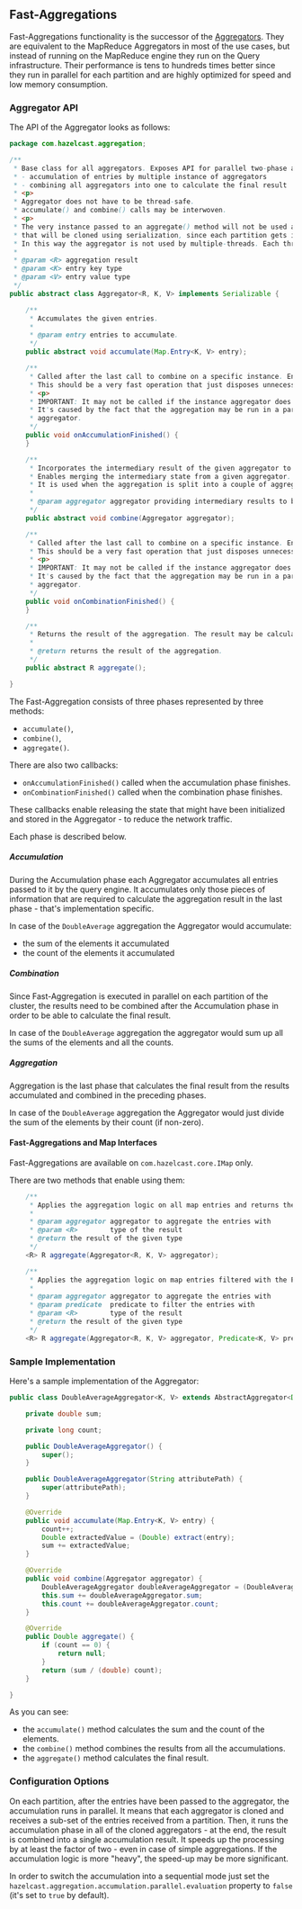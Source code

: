 
## Fast-Aggregations

Fast-Aggregations functionality is the successor of the [Aggregators](#aggregators).
They are equivalent to the MapReduce Aggregators in most of the use cases, but instead of running on the MapReduce engine they run on the Query infrastructure.
Their performance is tens to hundreds times better since they run in parallel for each partition and are highly optimized for speed and low memory consumption.

### Aggregator API

The API of the Aggregator looks as follows:

```java
package com.hazelcast.aggregation;

/**
 * Base class for all aggregators. Exposes API for parallel two-phase aggregations:
 * - accumulation of entries by multiple instance of aggregators
 * - combining all aggregators into one to calculate the final result
 * <p>
 * Aggregator does not have to be thread-safe.
 * accumulate() and combine() calls may be interwoven.
 * <p>
 * The very instance passed to an aggregate() method will not be used at all. It is just a prototype object
 * that will be cloned using serialization, since each partition gets its own instance of an aggregator.
 * In this way the aggregator is not used by multiple-threads. Each thread gets its own aggregator instance.
 *
 * @param <R> aggregation result
 * @param <K> entry key type
 * @param <V> entry value type
 */
public abstract class Aggregator<R, K, V> implements Serializable {

    /**
     * Accumulates the given entries.
     *
     * @param entry entries to accumulate.
     */
    public abstract void accumulate(Map.Entry<K, V> entry);

    /**
     * Called after the last call to combine on a specific instance. Enables disposing of the intermediary state.
     * This should be a very fast operation that just disposes unnecessary state (if applicable).
     * <p>
     * IMPORTANT: It may not be called if the instance aggregator does not take part in the accumulation phase.
     * It's caused by the fact that the aggregation may be run in a parallel way and each thread gets a clone of the
     * aggregator.
     */
    public void onAccumulationFinished() {
    }

    /**
     * Incorporates the intermediary result of the given aggregator to this instance of the aggregator.
     * Enables merging the intermediary state from a given aggregator.
     * It is used when the aggregation is split into a couple of aggregators.
     *
     * @param aggregator aggregator providing intermediary results to be combined into the results of this aggregator.
     */
    public abstract void combine(Aggregator aggregator);

    /**
     * Called after the last call to combine on a specific instance. Enables disposing of the intermediary state.
     * This should be a very fast operation that just disposes unnecessary state (if applicable).
     * <p>
     * IMPORTANT: It may not be called if the instance aggregator does not take part in the combination phase.
     * It's caused by the fact that the aggregation may be run in a parallel way and each thread gets a clone of the
     * aggregator.
     */
    public void onCombinationFinished() {
    }

    /**
     * Returns the result of the aggregation. The result may be calculated in this call or cached by the aggregator.
     *
     * @return returns the result of the aggregation.
     */
    public abstract R aggregate();

}
```

The Fast-Aggregation consists of three phases represented by three methods:

- `accumulate()`,
- `combine()`,
- `aggregate()`.

There are also two callbacks:

- `onAccumulationFinished()` called when the accumulation phase finishes.
- `onCombinationFinished()` called when the combination phase finishes.

These callbacks enable releasing the state that might have been initialized and stored in the Aggregator - to reduce the network traffic.

Each phase is described below.

##### Accumulation

During the Accumulation phase each Aggregator accumulates all entries passed to it by the query engine.
It accumulates only those pieces of information that are required to calculate the aggregation result in the last phase - that's implementation specific.

In case of the `DoubleAverage` aggregation the Aggregator would accumulate:

- the sum of the elements it accumulated
- the count of the elements it accumulated

##### Combination

Since Fast-Aggregation is executed in parallel on each partition of the cluster, the results need to be combined after the Accumulation phase in order to be able to calculate the final result.

In case of the `DoubleAverage` aggregation the aggregator would sum up all the sums of the elements and all the counts.


##### Aggregation

Aggregation is the last phase that calculates the final result from the results accumulated and combined in the preceding phases.

In case of the `DoubleAverage` aggregation the Aggregator would just divide the sum of the elements by their count (if non-zero).


#### Fast-Aggregations and Map Interfaces

Fast-Aggregations are available on `com.hazelcast.core.IMap` only.

There are two methods that enable using them:

```java
    /**
     * Applies the aggregation logic on all map entries and returns the result
     *
     * @param aggregator aggregator to aggregate the entries with
     * @param <R>        type of the result
     * @return the result of the given type
     */
    <R> R aggregate(Aggregator<R, K, V> aggregator);

    /**
     * Applies the aggregation logic on map entries filtered with the Predicated and returns the result
     *
     * @param aggregator aggregator to aggregate the entries with
     * @param predicate  predicate to filter the entries with
     * @param <R>        type of the result
     * @return the result of the given type
     */
    <R> R aggregate(Aggregator<R, K, V> aggregator, Predicate<K, V> predicate);
```

### Sample Implementation

Here's a sample implementation of the Aggregator:

```java
public class DoubleAverageAggregator<K, V> extends AbstractAggregator<Double, K, V> {

    private double sum;

    private long count;

    public DoubleAverageAggregator() {
        super();
    }

    public DoubleAverageAggregator(String attributePath) {
        super(attributePath);
    }

    @Override
    public void accumulate(Map.Entry<K, V> entry) {
        count++;
        Double extractedValue = (Double) extract(entry);
        sum += extractedValue;
    }

    @Override
    public void combine(Aggregator aggregator) {
        DoubleAverageAggregator doubleAverageAggregator = (DoubleAverageAggregator) aggregator;
        this.sum += doubleAverageAggregator.sum;
        this.count += doubleAverageAggregator.count;
    }

    @Override
    public Double aggregate() {
        if (count == 0) {
            return null;
        }
        return (sum / (double) count);
    }

}

```

As you can see:

- the `accumulate()` method calculates the sum and the count of the elements.
- the `combine()` method combines the results from all the accumulations.
- the `aggregate()` method calculates the final result.

### Configuration Options

On each partition, after the entries have been passed to the aggregator, the accumulation runs in parallel.
It means that each aggregator is cloned and receives a sub-set of the entries received from a partition.
Then, it runs the accumulation phase in all of the cloned aggregators - at the end, the result is combined into a single accumulation result.
It speeds up the processing by at least the factor of two - even in case of simple aggregations. If the accumulation logic is more "heavy", the speed-up may be more significant.

In order to switch the accumulation into a sequential mode just set the `hazelcast.aggregation.accumulation.parallel.evaluation` property to `false` (it's set to `true` by default).

